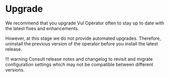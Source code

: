 # Upgrade

We recommend that you upgrade Vul Operator often to stay up to date with the latest fixes and enhancements.

However, at this stage we do not provide automated upgrades. Therefore, uninstall the previous version of the operator
before you install the latest release.

!!! warning
    Consult release notes and changelog to revisit and migrate configuration settings which may not be compatible
    between different versions.
